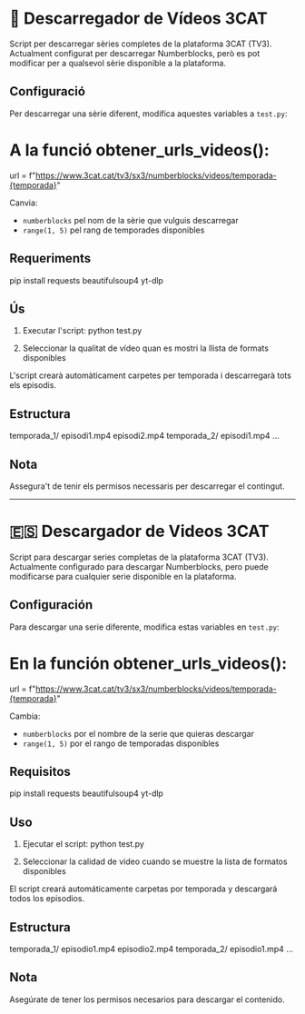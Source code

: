 # 🏴󠁥󠁳󠁣󠁴󠁡󠁿 Descarregador de Vídeos 3CAT

Script per descarregar sèries completes de la plataforma 3CAT (TV3). Actualment configurat per descarregar Numberblocks, però es pot modificar per a qualsevol sèrie disponible a la plataforma.

## Configuració

Per descarregar una sèrie diferent, modifica aquestes variables a `test.py`:

# A la funció obtener_urls_videos():
url = f"https://www.3cat.cat/tv3/sx3/numberblocks/videos/temporada-{temporada}"

Canvia:
- `numberblocks` pel nom de la sèrie que vulguis descarregar
- `range(1, 5)` pel rang de temporades disponibles

## Requeriments

pip install requests beautifulsoup4 yt-dlp

## Ús

1. Executar l'script:
python test.py

2. Seleccionar la qualitat de vídeo quan es mostri la llista de formats disponibles

L'script crearà automàticament carpetes per temporada i descarregarà tots els episodis.

## Estructura

temporada_1/
    episodi1.mp4
    episodi2.mp4
temporada_2/
    episodi1.mp4
    ...

## Nota

Assegura't de tenir els permisos necessaris per descarregar el contingut.

-------------------------------------------

# 🇪🇸 Descargador de Videos 3CAT

Script para descargar series completas de la plataforma 3CAT (TV3). Actualmente configurado para descargar Numberblocks, pero puede modificarse para cualquier serie disponible en la plataforma.

## Configuración

Para descargar una serie diferente, modifica estas variables en `test.py`:

# En la función obtener_urls_videos():
url = f"https://www.3cat.cat/tv3/sx3/numberblocks/videos/temporada-{temporada}"

Cambia:
- `numberblocks` por el nombre de la serie que quieras descargar
- `range(1, 5)` por el rango de temporadas disponibles

## Requisitos

pip install requests beautifulsoup4 yt-dlp

## Uso

1. Ejecutar el script:
python test.py

2. Seleccionar la calidad de video cuando se muestre la lista de formatos disponibles

El script creará automáticamente carpetas por temporada y descargará todos los episodios.

## Estructura

temporada_1/
    episodio1.mp4
    episodio2.mp4
temporada_2/
    episodio1.mp4
    ...

## Nota

Asegúrate de tener los permisos necesarios para descargar el contenido.